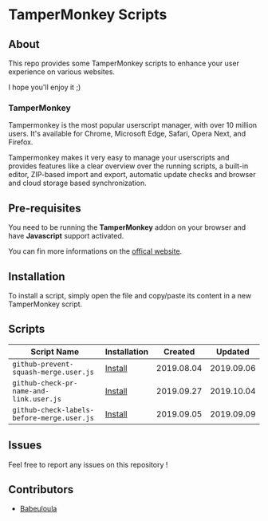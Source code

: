 # TamperMonkey Scripts

## About

This repo provides some TamperMonkey scripts to enhance your user experience on various websites.

I hope you'll enjoy it ;)

### TamperMonkey

Tampermonkey is the most popular userscript manager, with over 10 million users. It's available for Chrome, Microsoft Edge, Safari, Opera Next, and Firefox.

Tampermonkey makes it very easy to manage your userscripts and provides features like a clear overview over the running scripts, a built-in editor, ZIP-based import and export, automatic update checks and browser and cloud storage based synchronization.

## Pre-requisites

You need to be running the **TamperMonkey** addon on your browser and have **Javascript** support activated.

You can fin more informations on the [offical website](https://www.tampermonkey.net/).

## Installation

To install a script, simply open the file and copy/paste its content in a new TamperMonkey script.

## Scripts

Script Name	                          | Installation                                             | Created    | Updated
------------------------------------- | -------------------------------------------------------- | -----------| ----------
`github-prevent-squash-merge.user.js`      | [Install](https://raw.githubusercontent.com/cyprille/tampermonkey-scripts/master/scripts/github-prevent-squash-merge.user.js)      | 2019.08.04 | 2019.09.06
`github-check-pr-name-and-link.user.js`    | [Install](https://raw.githubusercontent.com/cyprille/tampermonkey-scripts/master/scripts/github-check-pr-name-and-link.user.js)    | 2019.09.27 | 2019.10.04
`github-check-labels-before-merge.user.js` | [Install](https://raw.githubusercontent.com/cyprille/tampermonkey-scripts/master/scripts/github-check-labels-before-merge.user.js) | 2019.09.05 | 2019.09.09

## Issues
Feel free to report any issues on this repository !

## Contributors

- [Babeuloula](https://github.com/babeuloula/)
